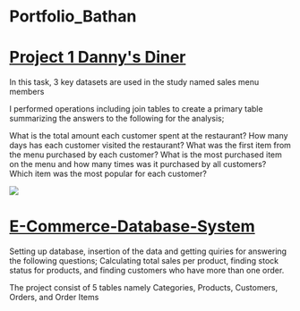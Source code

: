 # Portfolio_Bathan


# [Project 1 Danny's Diner](https://github.com/Bossfight123/Database-1/branches) 
In this task, 3 key datasets are used in the study named sales menu members

I performed operations including join tables to create a primary table summarizing the answers to the following for the analysis;

What is the total amount each customer spent at the restaurant? How many days has each customer visited the restaurant? What was the first item from the menu purchased by each customer? What is the most purchased item on the menu and how many times was it purchased by all customers? Which item was the most popular for each customer?

![]([https://github.com/Bossfight123/Portfolio_Bathan/commit/ccf73790b9f00a6b336c9cfbe3270b52d2455020](https://github.com/Bossfight123/Portfolio_Bathan/blob/main/Database1_Diagram.png))

# [E-Commerce-Database-System](https://github.com/Bossfight123/E-Commerce-Database-System)

Setting up database, insertion of the data and getting quiries for answering the following questions; Calculating total sales per product, finding stock status for products, and finding customers who have more than one order.

The project consist of 5 tables namely Categories, Products, Customers, Orders, and Order Items
